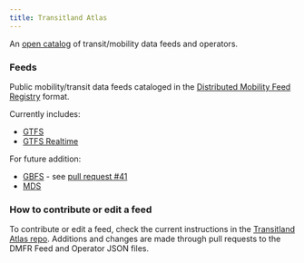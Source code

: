 ```yaml
---
title: Transitland Atlas
---
```


An [open catalog](https://github.com/transitland/transitland-atlas/blob/master/README.md) of transit/mobility data feeds and operators.

### Feeds

Public mobility/transit data feeds cataloged in the [Distributed Mobility Feed Registry](https://github.com/transitland/distributed-mobility-feed-registry) format.

Currently includes:

- [GTFS](https://gtfs.org/reference/static)
- [GTFS Realtime](https://gtfs.org/reference/realtime/v2/)

For future addition:

- [GBFS](https://github.com/NABSA/gbfs) - see [pull request #41](https://github.com/transitland/transitland-atlas/pull/41)
- [MDS](https://github.com/openmobilityfoundation/mobility-data-specification)

### How to contribute or edit a feed

To contribute or edit a feed, check the current instructions in the [Transitland Atlas repo](https://github.com/transitland/transitland-atlas/blob/master/README.md). Additions and changes are made through pull requests to the DMFR Feed and Operator JSON files.